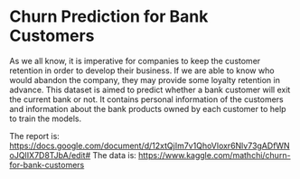 # Churn Prediction for Bank Customers

As we all know, it is imperative for companies to keep the customer retention in order to develop their business. If we are able to know who would abandon the company, they may provide some  loyalty retention in advance. This dataset is aimed to predict whether a bank customer will exit the current bank or not. It contains personal information of the customers and information about the bank products owned by each customer to help to train the models. 

The report is: https://docs.google.com/document/d/12xtQjIm7v1QhoVloxr6Nlv73gADfWNoJQIIX7D8TJbA/edit#
The data is: https://www.kaggle.com/mathchi/churn-for-bank-customers
